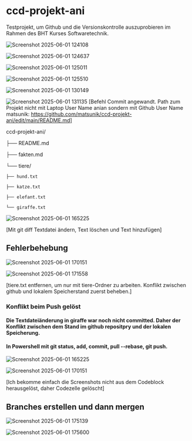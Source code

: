 # ccd-projekt-ani
Testprojekt, um Github und die Versionskontrolle auszuprobieren im Rahmen des BHT Kurses Softwaretechnik.

![Screenshot 2025-06-01 124108](https://github.com/user-attachments/assets/9db349db-40e3-486f-a64f-36cac3937a94)

![Screenshot 2025-06-01 124637](https://github.com/user-attachments/assets/70e1f1cf-7ae9-4d4c-b97c-517bb97f6b66)

![Screenshot 2025-06-01 125011](https://github.com/user-attachments/assets/a6e0d4b7-fd5b-4f5b-aaf8-45610659dc1c)

![Screenshot 2025-06-01 125510](https://github.com/user-attachments/assets/fcb95608-7c47-4e37-877d-95b690fe7e44)

![Screenshot 2025-06-01 130149](https://github.com/user-attachments/assets/01943818-22e3-4877-87ef-f42790325880)

![Screenshot 2025-06-01 131135](https://github.com/user-attachments/assets/14f9a4fe-d7a3-4217-885d-fd843e537917)
[Befehl Commit angewandt. Path zum Projekt nicht mit Laptop User Name anian sondern mit Github User Name matsunik: https://github.com/matsunik/ccd-projekt-ani/edit/main/README.md]

ccd-projekt-ani/

├── README.md

├── fakten.md

└── tiere/

    ├── hund.txt
    
    ├── katze.txt
    
    ├── elefant.txt
    
    └── giraffe.txt

    
![Screenshot 2025-06-01 165225](https://github.com/user-attachments/assets/20eea0c9-e3e7-4183-9a0c-a7ada46247a0)

[Mit git diff Textdatei ändern, Text löschen und Text hinzufügen]

## Fehlerbehebung

![Screenshot 2025-06-01 170151](https://github.com/user-attachments/assets/70ea5e57-5af3-4b9b-a36a-7a0c578d8dee)

![Screenshot 2025-06-01 171558](https://github.com/user-attachments/assets/a0e05b65-8694-455f-a304-0c2d8b4a1d7b)

[tiere.txt entfernen, um nur mit tiere-Ordner zu arbeiten. Konflikt zwischen github und lokalem Speicherstand zuerst beheben.]

###  Konflikt beim Push gelöst
#### Die Textdateiänderung in giraffe war noch nicht committed. Daher der Konflikt zwischen dem Stand im github repositpry und der lokalen Speicherung. 
#### In Powershell mit git status, add, commit, pull --rebase, git push.

![Screenshot 2025-06-01 165225](https://github.com/user-attachments/assets/5099aa8b-eaf7-4132-911a-2213596b81fc)

![Screenshot 2025-06-01 170151](https://github.com/user-attachments/assets/4a9e9a56-8fd2-4019-87ef-adecd6738800)

[Ich bekomme einfach die Screenshots nicht aus dem Codeblock herausgelöst, daher Codezelle gelöscht]

## Branches erstellen und dann mergen

![Screenshot 2025-06-01 175139](https://github.com/user-attachments/assets/02638502-7b2a-45bb-815c-db613c889e68)

![Screenshot 2025-06-01 175600](https://github.com/user-attachments/assets/05097f7e-b385-4fc6-90f2-e844f1256ee4)
